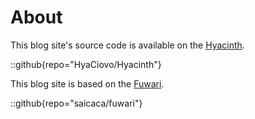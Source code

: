 # About
This blog site's source code is available on the [Hyacinth](https://github.com/HyaCiovo/Hyacinth).

::github{repo="HyaCiovo/Hyacinth"}

This blog site is based on the [Fuwari](https://github.com/saicaca/fuwari).

::github{repo="saicaca/fuwari"}

<!-- > ### Sources of images used in this site
> - [Unsplash](https://unsplash.com/)
> - [星と少女](https://www.pixiv.net/artworks/108916539) by [Stella](https://www.pixiv.net/users/93273965)
> - [Rabbit - v1.4 Showcase](https://civitai.com/posts/586908) by [Rabbit_YourMajesty](https://civitai.com/user/Rabbit_YourMajesty) -->